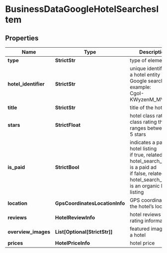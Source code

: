 # BusinessDataGoogleHotelSearchesItem


## Properties

| Name | Type | Description | Notes |
|------------ | ------------- | ------------- | -------------|
**type** | **StrictStr** | type of element |[optional]|
**hotel_identifier** | **StrictStr** | unique identifier of a hotel entity in Google search<br>example:<br>CgoI-KWyzenM_MV3EAE |[optional]|
**title** | **StrictStr** | title of the hotel |[optional]|
**stars** | **StrictFloat** | hotel class rating<br>class rating that ranges between 1-5 stars |[optional]|
**is_paid** | **StrictBool** | indicates a paid hotel listing<br>if true, related hotel_search_item is a paid ad<br>if false, related hotel_search_item is an organic hotel listing |[optional]|
**location** | **GpsCoordinatesLocationInfo** | GPS coordinates of the hotel’s location |[optional]|
**reviews** | **HotelReviewInfo** | hotel reviews and rating information |[optional]|
**overview_images** | **List[Optional[StrictStr]]** | featured images for a hotel |[optional]|
**prices** | **HotelPriceInfo** | hotel price |[optional]|